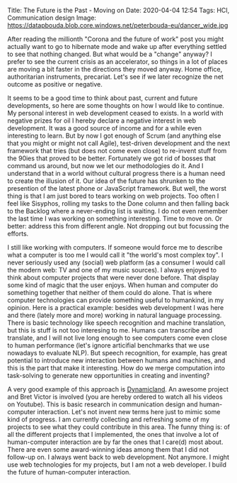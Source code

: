Title: The Future is the Past - Moving on
Date: 2020-04-04 12:54
Tags: HCI, Communication design
Image: https://datapbouda.blob.core.windows.net/peterbouda-eu/dancer_wide.jpg

After reading the millionth "Corona and the future of work" post you might
actually want to go to hibernate mode and wake up after everything settled to
see that nothing changed. But what would be a "change" anyway? I prefer to see
the current crisis as an accelerator, so things in a lot of places are moving a
bit faster in the directions they moved anyway. Home office, authoritarian
instruments, precariat. Let's see if we later recognize the net outcome as
positive or negative.

It seems to be a good time to think about past, current and future developments,
so here are some thoughts on how I would like to continue. My personal interest
in web development ceased to exists. In a world with negative prizes for oil I
hereby declare a negative interest in web development. It was a good source of
income and for a while even interesting to learn. But by now I got enough of
Scrum (and anything else that you might or might not call Agile), test-driven
development and the next framework that tries (but does not come even close) to
re-invent stuff from the 90ies that proved to be better. Fortunately we got rid
of bosses that command us around, but now we let our methodologies do it. And I
understand that in a world without cultural progress there is a human need to
create the illusion of it. Our idea of the future has shrunken to the presention
of the latest phone or JavaScript framework. But well, the worst thing is that I
am just bored to tears working on web projects. Too often I feel like Sisyphos,
rolling my tasks to the Done column and then falling back to the Backlog where a
never-ending list is waiting. I do not even remember the last time I was working
on something interesting. Time to move on. Or better: address this from
different angle. Not dropping out but focussing the efforts.

I still like working with computers. If someone would force me to describe what
a computer is too me I would call it "the world's most complex toy". I never
seriously used any (social) web platform (as a consumer I would call the modern
web: TV and one of my music sources). I always enjoyed to think about computer
projects that were never done before. That display some kind of magic that the
user enjoys. When human and computer do something together that neither of them
could do alone. That is where computer technologies can provide something useful
to humankind, in my opinion. Here is a practical example: besides web
development I was here and there (lately more and more) working in natural
language processing. There is basic technology like speech recognition and
machine translation, but this is stuff is not too interesing to me. Humans can
transcribe and translate, and I will not live long enough to see computers come
even close to human performance (let's ignore articifial benchmarks that we use
nowadays to evaluate NLP). But speech recognition, for example, has great
potential to introduce new interaction between humans and machines, and this is
the part that make it interesting. How do we merge computation into task-solving
to generate new opportunities in creating and inventing?

A very good example of this approach is [Dynamicland](https://dynamicland.org/).
An awesome project and Bret Victor is involved (you are hereby ordered to watch
all his videos on Youtube). This is basic research in communication design and
human-computer interaction. Let's not invent new terms here just to mimic some
kind of progress. I am currently collecting and refreshing some of my projects
to see what they could contribute in this area. The funny thing is: of all the
different projects that I implemented, the ones that involve a lot of
human-computer interaction are by far the ones that I care(d) most about. There
are even some award-winning ideas among them that I did not follow-up on. I
always went back to web development. Not anymore. I might use web technologies
for my projects, but I am not a web developer. I build the future of
human-computer interaction.
